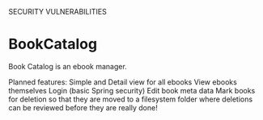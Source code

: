 SECURITY VULNERABILITIES

# BookCatalog
Book Catalog is an ebook manager.

Planned features:
Simple and Detail view for all ebooks
View ebooks themselves
Login (basic Spring security)
Edit book meta data
Mark books for deletion so that they are moved to a filesystem folder where deletions can be reviewed before they are really done!
